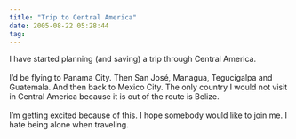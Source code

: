 ```yaml
---
title: "Trip to Central America"
date: 2005-08-22 05:28:44
tag: 
---
```

I have started planning (and saving) a trip through Central America.<br/><br/>
I&#8217;d be flying to Panama City. Then San José, Managua, Tegucigalpa and
Guatemala. And then back to Mexico City. The only country I would not
visit in Central America because it is out of the route is Belize.<br/><br/>
I&#8217;m getting excited because of this. I hope somebody would like to join me. I hate being alone when traveling.<br/><br/><br/><br/>
